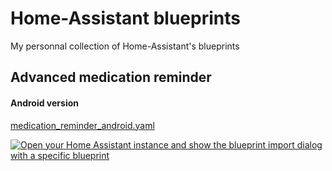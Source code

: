 # Home-Assistant blueprints

My personnal collection of Home-Assistant's blueprints

## Advanced medication reminder
#### Android version

[medication_reminder_android.yaml](https://raw.githubusercontent.com/jlevangi/hass-blueprints/refs/heads/main/blueprints/medication_reminder_android.yaml)

[![Open your Home Assistant instance and show the blueprint import dialog with a specific blueprint](https://my.home-assistant.io/badges/blueprint_import.svg)](https://my.home-assistant.io/redirect/blueprint_import/?blueprint_url=https://raw.githubusercontent.com/jlevangi/hass-blueprints/refs/heads/main/blueprints/medication_reminder_android.yaml)
